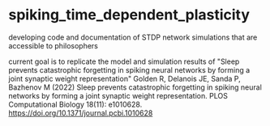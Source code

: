 # spiking_time_dependent_plasticity
developing code and documentation of STDP network simulations that are accessible to philosophers


current goal is to replicate the model and simulation results of "Sleep prevents catastrophic forgetting in spiking neural networks by forming a joint synaptic weight representation" Golden R, Delanois JE, Sanda P, Bazhenov M (2022) Sleep prevents catastrophic forgetting in spiking neural networks by forming a joint synaptic weight representation. PLOS Computational Biology 18(11): e1010628. https://doi.org/10.1371/journal.pcbi.1010628
